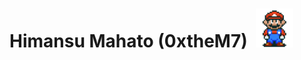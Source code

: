 # Himansu Mahato **(0xtheM7)** &nbsp;<img src="https://raw.githubusercontent.com/SatYu26/SatYu26/refs/heads/master/Assets/Mario_Hello_Big.gif" width="60">
